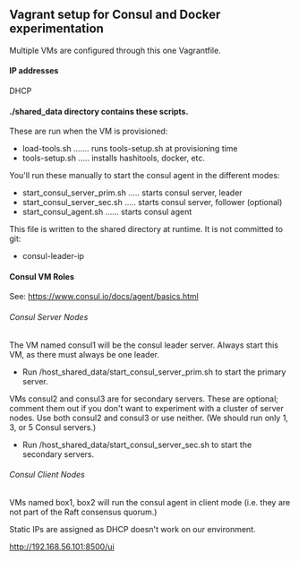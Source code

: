 ## Vagrant setup for Consul and Docker experimentation

Multiple VMs are configured through this one Vagrantfile.

#### IP addresses
DHCP

#### ./shared_data directory contains these scripts.
These are run when the VM is provisioned:
- load-tools.sh ....... runs tools-setup.sh at provisioning time
- tools-setup.sh ..... installs hashitools, docker, etc.

You'll run these manually to start the consul agent in the different modes:
- start_consul_server_prim.sh ..... starts consul server, leader
- start_consul_server_sec.sh ..... starts consul server, follower (optional)
- start_consul_agent.sh ...... starts consul agent


This file is written to the shared directory at runtime. It is not committed to git:
- consul-leader-ip

#### Consul VM Roles
See: https://www.consul.io/docs/agent/basics.html

###### Consul Server Nodes
 The VM named consul1 will be the consul leader server. Always start this VM, as there must always be one leader.

- Run /host_shared_data/start_consul_server_prim.sh to start the primary server.


 VMs consul2 and consul3 are for secondary servers. These are optional; comment them out if you don't want to experiment with a cluster of server nodes.  Use both consul2 and consul3 or use neither.  (We should run only 1, 3, or 5 Consul servers.)

 - Run /host_shared_data/start_consul_server_sec.sh to start the secondary servers.


###### Consul Client Nodes
 VMs named box1, box2 will run the consul agent in client mode (i.e. they are not part of the Raft consensus quorum.)

Static IPs are assigned as DHCP doesn't work on our environment.


http://192.168.56.101:8500/ui
